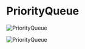 # PriorityQueue

![PriorityQueue](http://ovn0i3kdg.bkt.clouddn.com/%E5%B1%8F%E5%B9%95%E5%BF%AB%E7%85%A7%202018-02-14%20%E4%B8%8B%E5%8D%888.48.52.png)

![PriorityQueue](http://ovn0i3kdg.bkt.clouddn.com/%E5%B1%8F%E5%B9%95%E5%BF%AB%E7%85%A7%202018-02-14%20%E4%B8%8B%E5%8D%888.54.37.png)
